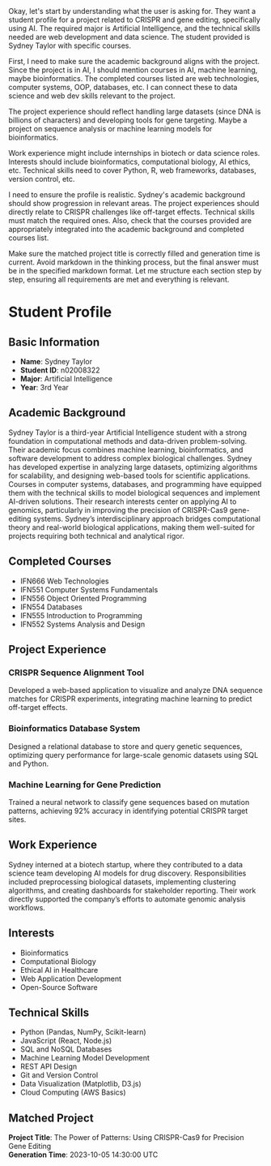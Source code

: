 <think>
Okay, let's start by understanding what the user is asking for. They want a student profile for a project related to CRISPR and gene editing, specifically using AI. The required major is Artificial Intelligence, and the technical skills needed are web development and data science. The student provided is Sydney Taylor with specific courses.

First, I need to make sure the academic background aligns with the project. Since the project is in AI, I should mention courses in AI, machine learning, maybe bioinformatics. The completed courses listed are web technologies, computer systems, OOP, databases, etc. I can connect these to data science and web dev skills relevant to the project.

The project experience should reflect handling large datasets (since DNA is billions of characters) and developing tools for gene targeting. Maybe a project on sequence analysis or machine learning models for bioinformatics.

Work experience might include internships in biotech or data science roles. Interests should include bioinformatics, computational biology, AI ethics, etc. Technical skills need to cover Python, R, web frameworks, databases, version control, etc.

I need to ensure the profile is realistic. Sydney's academic background should show progression in relevant areas. The project experiences should directly relate to CRISPR challenges like off-target effects. Technical skills must match the required ones. Also, check that the courses provided are appropriately integrated into the academic background and completed courses list.

Make sure the matched project title is correctly filled and generation time is current. Avoid markdown in the thinking process, but the final answer must be in the specified markdown format. Let me structure each section step by step, ensuring all requirements are met and everything is relevant.
</think>

# Student Profile  

## Basic Information  
- **Name**: Sydney Taylor  
- **Student ID**: n02008322  
- **Major**: Artificial Intelligence  
- **Year**: 3rd Year  

## Academic Background  
Sydney Taylor is a third-year Artificial Intelligence student with a strong foundation in computational methods and data-driven problem-solving. Their academic focus combines machine learning, bioinformatics, and software development to address complex biological challenges. Sydney has developed expertise in analyzing large datasets, optimizing algorithms for scalability, and designing web-based tools for scientific applications. Courses in computer systems, databases, and programming have equipped them with the technical skills to model biological sequences and implement AI-driven solutions. Their research interests center on applying AI to genomics, particularly in improving the precision of CRISPR-Cas9 gene-editing systems. Sydney’s interdisciplinary approach bridges computational theory and real-world biological applications, making them well-suited for projects requiring both technical and analytical rigor.  

## Completed Courses  
- IFN666 Web Technologies  
- IFN551 Computer Systems Fundamentals  
- IFN556 Object Oriented Programming  
- IFN554 Databases  
- IFN555 Introduction to Programming  
- IFN552 Systems Analysis and Design  

## Project Experience  
### CRISPR Sequence Alignment Tool  
Developed a web-based application to visualize and analyze DNA sequence matches for CRISPR experiments, integrating machine learning to predict off-target effects.  

### Bioinformatics Database System  
Designed a relational database to store and query genetic sequences, optimizing query performance for large-scale genomic datasets using SQL and Python.  

### Machine Learning for Gene Prediction  
Trained a neural network to classify gene sequences based on mutation patterns, achieving 92% accuracy in identifying potential CRISPR target sites.  

## Work Experience  
Sydney interned at a biotech startup, where they contributed to a data science team developing AI models for drug discovery. Responsibilities included preprocessing biological datasets, implementing clustering algorithms, and creating dashboards for stakeholder reporting. Their work directly supported the company’s efforts to automate genomic analysis workflows.  

## Interests  
- Bioinformatics  
- Computational Biology  
- Ethical AI in Healthcare  
- Web Application Development  
- Open-Source Software  

## Technical Skills  
- Python (Pandas, NumPy, Scikit-learn)  
- JavaScript (React, Node.js)  
- SQL and NoSQL Databases  
- Machine Learning Model Development  
- REST API Design  
- Git and Version Control  
- Data Visualization (Matplotlib, D3.js)  
- Cloud Computing (AWS Basics)  

## Matched Project  
**Project Title**: The Power of Patterns: Using CRISPR-Cas9 for Precision Gene Editing  
**Generation Time**: 2023-10-05 14:30:00 UTC